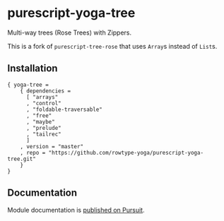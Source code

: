 # purescript-yoga-tree

Multi-way trees (Rose Trees) with Zippers.

This is a fork of `purescript-tree-rose` that uses `Array`s instead of `List`s.

## Installation

```
{ yoga-tree =
    { dependencies =
      [ "arrays"
      , "control"
      , "foldable-traversable"
      , "free"
      , "maybe"
      , "prelude"
      , "tailrec"
      ]
    , version = "master"
    , repo = "https://github.com/rowtype-yoga/purescript-yoga-tree.git"
    }
}

```

## Documentation

Module documentation is [published on Pursuit](http://pursuit.purescript.org/packages/purescript-yoga-tree).

